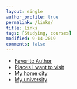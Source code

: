 ```yaml
---
layout: single
author_profile: true
permalink: /links/
title: Links
tags: [Studying, courses]
modified: 9-14-2019
comments: false
---
```



* [Favorite Author](https://www.jkrowling.com/)
* [Places I want to visit](https://en.wikipedia.org/wiki/Eiffel_Tower)
* [My home city](https://en.wikipedia.org/wiki/Tehran)
* [My university](http://www.iust.ac.ir/en)

